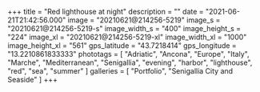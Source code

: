 +++
title = "Red lighthouse at night"
description = ""
date = "2021-06-21T21:42:56.000"
image = "20210621@214256-5219"
image_s = "20210621@214256-5219-s"
image_width_s = "400"
image_height_s = "224"
image_xl = "20210621@214256-5219-xl"
image_width_xl = "1000"
image_height_xl = "561"
gps_latitude = "43.7218414"
gps_longitude = "13.2210861833333"
phototags = [ "Adriatic", "Ancona", "Europe", "Italy", "Marche", "Mediterranean", "Senigallia", "evening", "harbor", "lighthouse", "red", "sea", "summer" ]
galleries = [ "Portfolio", "Senigallia City and Seaside" ]
+++
